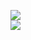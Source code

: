 [![](https://img.shields.io/badge/Made%20With-Github%20Spray-lightgrey.svg?style=for-the-badge&logo=github)](https://github.com/Annihil/github-spray#1149)  
[![](https://i.imgur.com/2DrTn0Z.gif)](https://github.com/Annihil/github-spray)